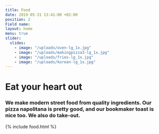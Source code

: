 ```yaml
---
title: Food
date: 2019-05-31 13:41:00 +02:00
position: 2
Field name:
layout: home
menu: true
slider:
  slides:
    - image: "/uploads/oven-lg_1x.jpg"
    - image: "/uploads/makingpizza3-lg_1x.jpg"
    - image: "/uploads/fries-lg_1x.jpg"
    - image: "/uploads/korean-lg_1x.jpg"
---
```


# Eat your heart out

### We make modern street food from quality ingredients. Our pizza napolitana is pretty good, and our bookmaker toast is nice too. We also do take-out.

{% include food.html %}
